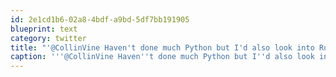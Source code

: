```yaml
---
id: 2e1cd1b6-02a8-4bdf-a9bd-5df7bb191905
blueprint: text
category: twitter
title: "'@CollinVine Haven't done much Python but I'd also look into Ruby if I were you. Taking the @sivers approach in learning everything? :)"
caption: '''@CollinVine Haven''t done much Python but I''d also look into Ruby if I were you. Taking the <span class="username username_linked">@<a href="https://twitter.com/sivers" title="Derek Sivers">sivers</a></span> approach in learning everything? :)'
---
```

